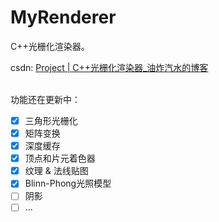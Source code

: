 # MyRenderer

C++光栅化渲染器。

csdn: [Project | C++光栅化渲染器_油炸汽水的博客](https://blog.csdn.net/qq_42772001/article/details/107721797)

<br/>
功能还在更新中：

- [x] 三角形光栅化
- [x] 矩阵变换
- [x] 深度缓存 
- [x] 顶点和片元着色器
- [x] 纹理 & 法线贴图
- [x] Blinn-Phong光照模型
- [ ] 阴影
- [ ] …
